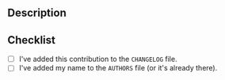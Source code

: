 ## Description
<!--- Describe your changes in detail. -->



## Checklist
<!--- We appreciate your help and want to give you credit. Please take a moment to put an `x` in the boxes below as you complete them. -->
- [ ] I've added this contribution to the `CHANGELOG` file.
- [ ] I've added my name to the `AUTHORS` file (or it's already there).

